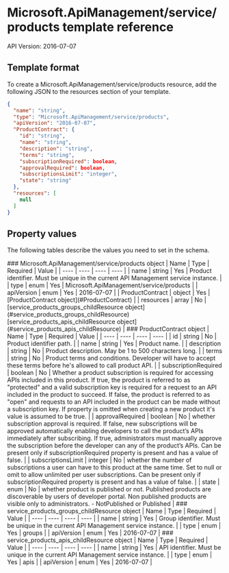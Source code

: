 # Microsoft.ApiManagement/service/products template reference
API Version: 2016-07-07
## Template format

To create a Microsoft.ApiManagement/service/products resource, add the following JSON to the resources section of your template.

```json
{
  "name": "string",
  "type": "Microsoft.ApiManagement/service/products",
  "apiVersion": "2016-07-07",
  "ProductContract": {
    "id": "string",
    "name": "string",
    "description": "string",
    "terms": "string",
    "subscriptionRequired": boolean,
    "approvalRequired": boolean,
    "subscriptionsLimit": "integer",
    "state": "string"
  },
  "resources": [
    null
  ]
}
```
## Property values

The following tables describe the values you need to set in the schema.

<a id="Microsoft.ApiManagement/service/products" />
### Microsoft.ApiManagement/service/products object
|  Name | Type | Required | Value |
|  ---- | ---- | ---- | ---- |
|  name | string | Yes | Product identifier. Must be unique in the current API Management service instance. |
|  type | enum | Yes | Microsoft.ApiManagement/service/products |
|  apiVersion | enum | Yes | 2016-07-07 |
|  ProductContract | object | Yes | [ProductContract object](#ProductContract) |
|  resources | array | No | [service_products_groups_childResource object](#service_products_groups_childResource) [service_products_apis_childResource object](#service_products_apis_childResource) |


<a id="ProductContract" />
### ProductContract object
|  Name | Type | Required | Value |
|  ---- | ---- | ---- | ---- |
|  id | string | No | Product identifier path. |
|  name | string | Yes | Product name. |
|  description | string | No | Product description. May be 1 to 500 characters long. |
|  terms | string | No | Product terms and conditions. Developer will have to accept these terms before he's allowed to call product API. |
|  subscriptionRequired | boolean | No | Whether a product subscription is required for accessing APIs included in this product. If true, the product is referred to as "protected" and a valid subscription key is required for a request to an API included in the product to succeed. If false, the product is referred to as "open" and requests to an API included in the product can be made without a subscription key. If property is omitted when creating a new product it's value is assumed to be true. |
|  approvalRequired | boolean | No | whether subscription approval is required. If false, new subscriptions will be approved automatically enabling developers to call the product’s APIs immediately after subscribing. If true, administrators must manually approve the subscription before the developer can any of the product’s APIs. Can be present only if subscriptionRequired property is present and has a value of false. |
|  subscriptionsLimit | integer | No | whether the number of subscriptions a user can have to this product at the same time. Set to null or omit to allow unlimited per user subscriptions. Can be present only if subscriptionRequired property is present and has a value of false. |
|  state | enum | No | whether product is published or not. Published products are discoverable by users of developer portal. Non published products are visible only to administrators. - NotPublished or Published |


<a id="service_products_groups_childResource" />
### service_products_groups_childResource object
|  Name | Type | Required | Value |
|  ---- | ---- | ---- | ---- |
|  name | string | Yes | Group identifier. Must be unique in the current API Management service instance. |
|  type | enum | Yes | groups |
|  apiVersion | enum | Yes | 2016-07-07 |


<a id="service_products_apis_childResource" />
### service_products_apis_childResource object
|  Name | Type | Required | Value |
|  ---- | ---- | ---- | ---- |
|  name | string | Yes | API identifier. Must be unique in the current API Management service instance. |
|  type | enum | Yes | apis |
|  apiVersion | enum | Yes | 2016-07-07 |

